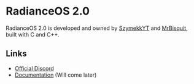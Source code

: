 # RadianceOS 2.0
RadianceOS 2.0 is developed and owned by [SzymekkYT](https://github.com/SzymekkYT/) and [MrBisquit](https://github.com/MrBisquit/), built with C and C++.

## Links
- [Official Discord](https://discord.gg/aM6CxZm7Yc)
- [Documentation](#/docs/index.md) (Will come later)
